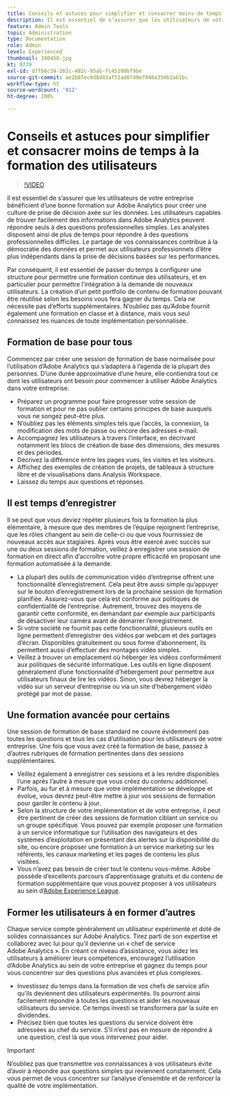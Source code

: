 ```yaml
---
title: Conseils et astuces pour simplifier et consacrer moins de temps à la formation des utilisateurs
description: Il est essentiel de s’assurer que les utilisateurs de votre entreprise bénéficient d’une bonne formation sur Adobe Analytics pour créer une culture de prise de décision axée sur les données. Les utilisateurs capables de trouver facilement des informations dans Adobe Analytics peuvent répondre seuls à des questions professionnelles simples. Les analystes disposent ainsi de plus de temps pour répondre à des questions professionnelles difficiles. Le partage de vos connaissances contribue à la démocratie des données et permet aux utilisateurs professionnels d’être plus indépendants dans la prise de décisions basées sur les performances.
feature: Admin Tools
topic: Administration
type: Documentation
role: Admin
level: Experienced
thumbnail: 340458.jpg
kt: 9779
exl-id: d7fb6c34-262c-482c-95ab-fc45399bf9be
source-git-commit: ae1b87ec6d8d43af51ad6f40e7446e350b2ab1bc
workflow-type: ht
source-wordcount: '912'
ht-degree: 100%

---
```


# Conseils et astuces pour simplifier et consacrer moins de temps à la formation des utilisateurs

>[!VIDEO](https://video.tv.adobe.com/v/340458/?quality=12&learn=on)

Il est essentiel de s’assurer que les utilisateurs de votre entreprise bénéficient d’une bonne formation sur Adobe Analytics pour créer une culture de prise de décision axée sur les données. Les utilisateurs capables de trouver facilement des informations dans Adobe Analytics peuvent répondre seuls à des questions professionnelles simples. Les analystes disposent ainsi de plus de temps pour répondre à des questions professionnelles difficiles. Le partage de vos connaissances contribue à la démocratie des données et permet aux utilisateurs professionnels d’être plus indépendants dans la prise de décisions basées sur les performances.

Par conséquent, il est essentiel de passer du temps à configurer une structure pour permettre une formation continue des utilisateurs, et en particulier pour permettre l’intégration à la demande de nouveaux utilisateurs. La création d’un petit portfolio de contenu de formation pouvant être réutilisé selon les besoins vous fera gagner du temps. Cela ne nécessite pas d’efforts supplémentaires. N’oubliez pas qu’Adobe fournit également une formation en classe et à distance, mais vous seul connaissez les nuances de toute implémentation personnalisée.


## Formation de base pour tous

Commencez par créer une session de formation de base normalisée pour l’utilisation d’Adobe Analytics qui s’adaptera à l’agenda de la plupart des personnes. D’une durée approximative d’une heure, elle contiendra tout ce dont les utilisateurs ont besoin pour commencer à utiliser Adobe Analytics dans votre entreprise.

* Préparez un programme pour faire progresser votre session de formation et pour ne pas oublier certains principes de base auxquels vous ne songez peut-être plus.
* N’oubliez pas les éléments simples tels que l’accès, la connexion, la modification des mots de passe ou encore des adresses e-mail.
* Accompagnez les utilisateurs à travers l’interface, en décrivant notamment les blocs de création de base des dimensions, des mesures et des périodes.
* Décrivez la différence entre les pages vues, les visites et les visiteurs.
* Affichez des exemples de création de projets, de tableaux à structure libre et de visualisations dans Analysis Workspace.
* Laissez du temps aux questions et réponses.

## Il est temps d’enregistrer

Il se peut que vous deviez répéter plusieurs fois la formation la plus élémentaire, à mesure que des membres de l’équipe rejoignent l’entreprise, que les rôles changent au sein de celle-ci ou que vous fournissiez de nouveaux accès aux stagiaires. Après vous être exercé avec succès sur une ou deux sessions de formation, veillez à enregistrer une session de formation en direct afin d’accroître votre propre efficacité en proposant une formation automatisée à la demande.

* La plupart des outils de communication vidéo d’entreprise offrent une fonctionnalité d’enregistrement. Cela peut être aussi simple qu’appuyer sur le bouton d’enregistrement lors de la prochaine session de formation planifiée. Assurez-vous que cela est conforme aux politiques de confidentialité de l’entreprise. Autrement, trouvez des moyens de garantir cette conformité, en demandant par exemple aux participants de désactiver leur caméra avant de démarrer l’enregistrement.
* Si votre société ne fournit pas cette fonctionnalité, plusieurs outils en ligne permettent d’enregistrer des vidéos par webcam et des partages d’écran. Disponibles gratuitement ou sous forme d’abonnement, ils permettent aussi d’effectuer des montages vidéo simples.
* Veillez à trouver un emplacement où héberger les vidéos conformément aux politiques de sécurité informatique. Les outils en ligne disposent généralement d’une fonctionnalité d’hébergement pour permettre aux utilisateurs finaux de lire les vidéos. Sinon, vous devrez héberger la vidéo sur un serveur d’entreprise ou via un site d’hébergement vidéo protégé par mot de passe.

## Une formation avancée pour certains

Une session de formation de base standard ne couvre évidemment pas toutes les questions et tous les cas d’utilisation pour les utilisateurs de votre entreprise. Une fois que vous avez créé la formation de base, passez à d’autres rubriques de formation pertinentes dans des sessions supplémentaires.

* Veillez également à enregistrer ces sessions et à les rendre disponibles l’une après l’autre à mesure que vous créez du contenu additionnel.
* Parfois, au fur et à mesure que votre implémentation se développe et évolue, vous devrez peut-être mettre à jour vos sessions de formation pour garder le contenu à jour.
* Selon la structure de votre implémentation et de votre entreprise, il peut être pertinent de créer des sessions de formation ciblant un service ou un groupe spécifique. Vous pouvez par exemple proposer une formation à un service informatique sur l’utilisation des navigateurs et des systèmes d’exploitation en présentant des alertes sur la disponibilité du site, ou encore proposer une formation à un service marketing sur les référents, les canaux marketing et les pages de contenu les plus visitées.
* Vous n’avez pas besoin de créer tout le contenu vous-même. Adobe possède d’excellents parcours d’apprentissage gratuits et du contenu de formation supplémentaire que vous pouvez proposer à vos utilisateurs au sein d’[Adobe Experience League](https://experienceleague.adobe.com/docs/analytics.html?lang=fr).



## Former les utilisateurs à en former d’autres

Chaque service compte généralement un utilisateur expérimenté et doté de solides connaissances sur Adobe Analytics. Tirez parti de son expertise et collaborez avec lui pour qu’il devienne un « chef de service Adobe Analytics ». En créant ce niveau d’assistance, vous aidez les utilisateurs à améliorer leurs compétences, encouragez l’utilisation d’Adobe Analytics au sein de votre entreprise et gagnez du temps pour vous concentrer sur des questions plus avancées et plus complexes.

* Investissez du temps dans la formation de vos chefs de service afin qu’ils deviennent des utilisateurs expérimentés. Ils pourront ainsi facilement répondre à toutes les questions et aider les nouveaux utilisateurs du service. Ce temps investi se transformera par la suite en dividendes.
* Précisez bien que toutes les questions du service doivent être adressées au chef du service. S’il n’est pas en mesure de répondre à une question, c’est là que vous intervenez pour aider.

>[!IMPORTANT]
>
>N’oubliez pas que transmettre vos connaissances à vos utilisateurs évite d’avoir à répondre aux questions simples qui reviennent constamment. Cela vous permet de vous concentrer sur l’analyse d’ensemble et de renforcer la qualité de votre implémentation.

